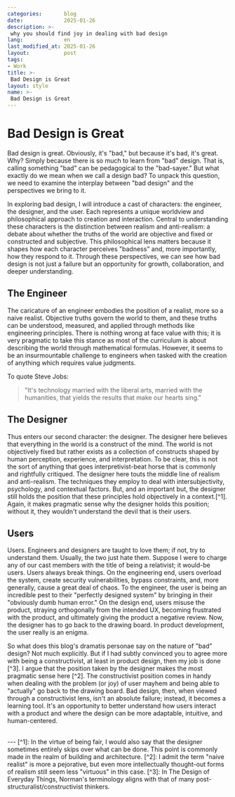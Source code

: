 ```yaml
---
categories:       blog
date:             2025-01-26
description: >-
 why you should find joy in dealing with bad design
lang:             en
last_modified_at: 2025-01-26
layout:           post
tags:
- Work
title: >-
 Bad Design is Great
layout: style
name: >-
 Bad Design is Great
---
```

# Bad Design is Great

Bad design is great. Obviously, it's "bad," but because it's bad, it's great. Why? Simply because there is so much to learn from "bad" design. That is, calling something "bad" can be pedagogical to the "bad-sayer." But what exactly do we mean when we call a design bad? To unpack this question, we need to examine the interplay between "bad design" and the perspectives we bring to it.

In exploring bad design, I will introduce a cast of characters: the engineer, the designer, and the user. Each represents a unique worldview and philosophical approach to creation and interaction. Central to understanding these characters is the distinction between realism and anti-realism: a debate about whether the truths of the world are objective and fixed or constructed and subjective. This philosophical lens matters because it shapes how each character perceives "badness" and, more importantly, how they respond to it. Through these perspectives, we can see how bad design is not just a failure but an opportunity for growth, collaboration, and deeper understanding.

## The Engineer

The caricature of an engineer embodies the position of a realist, more so a naive realist. Objective truths govern the world to them, and these truths can be understood, measured, and applied through methods like engineering principles. There is nothing wrong at face value with this; it is very pragmatic to take this stance as most of the curriculum is about describing the world through mathematical formulas. However, it seems to be an insurmountable challenge to engineers when tasked with the creation of anything which requires value judgments.

To quote Steve Jobs:
> "It's technology married with the liberal arts, married with the humanities, that yields the results that make our hearts sing."

## The Designer

Thus enters our second character: the designer. The designer here believes that everything in the world is a construct of the mind. The world is not objectively fixed but rather exists as a collection of constructs shaped by human perception, experience, and interpretation. To be clear, this is not the sort of anything that goes interpretivist-beat horse that is commonly and rightfully critiqued. The designer here touts the middle line of realism and anti-realism. The techniques they employ to deal with intersubjectivity, psychology, and contextual factors. But, and an important but, the designer still holds the position that these principles hold objectively in a context.[^1]. Again, it makes pragmatic sense why the designer holds this position; without it, they wouldn't understand the devil that is their users.

## Users

Users. Engineers and designers are taught to love them; if not, try to understand them. Usually, the two just hate them. Suppose I were to charge any of our cast members with the title of being a relativist; it would-be users. Users always break things. On the engineering end, users overload the system, create security vulnerabilities, bypass constraints, and, more generally, cause a great deal of chaos. To the engineer, the user is being an incredible pest to their "perfectly designed system" by bringing in their "obviously dumb human error." On the design end, users misuse the product, straying orthogonally from the intended UX, becoming frustrated with the product, and ultimately giving the product a negative review. Now, the designer has to go back to the drawing board. In product development, the user really is an enigma. 

So what does this blog's dramatis personae say on the nature of "bad" design? Not much explicitly. But if I had subtly convinced you to agree more with being a constructivist, at least in product design, then my job is done [^3]. I argue that the position taken by the designer makes the most pragmatic sense here [^2]. The constructivist position comes in handy when dealing with the problem (or joy) of user mayhem and being able to "actually" go back to the drawing board. Bad design, then, when viewed through a constructivist lens, isn't an absolute failure; instead, it becomes a learning tool. It's an opportunity to better understand how users interact with a product and where the design can be more adaptable, intuitive, and human-centered.

<br/>
---
[^1]: In the virtue of being fair, I would also say that the designer sometimes entirely skips over what can be done. This point is commonly made in the realm of building and architecture.
[^2]: I admit the term "naive realist" is more a pejorative, but even more intellectually thought-out forms of realism still seem less "virtuous" in this case. 
[^3]: In The Design of Everyday Things, Norman's terminology aligns with that of many post-structuralist/constructivist thinkers.